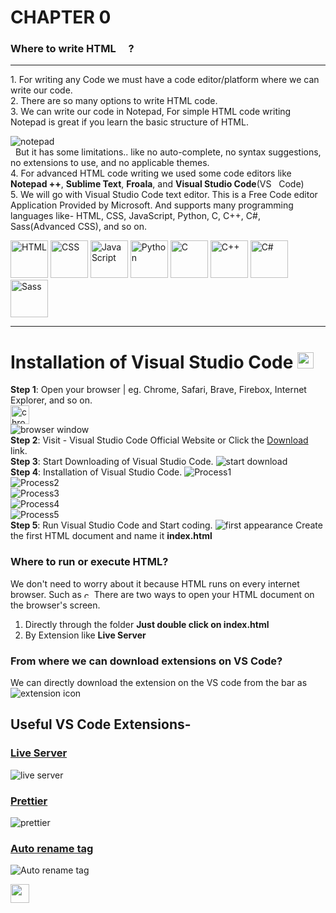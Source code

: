 # CHAPTER 0
### Where to write HTML <img src="https://github.com/Ninja-Vikash/Assets/blob/main/Asset%20Icon/htmlLogo.png" height="16px"/>?
<hr>
1. For writing any Code we must have a code editor/platform where we can write our code.<br>
2. There are so many options to write HTML code.<br>
3. We can write our code in Notepad, For simple HTML code writing Notepad is great if you learn the basic structure of HTML.

![notepad](https://github.com/Ninja-Vikash/Assets/blob/main/HTML%20Assets/notepad-view.png) <br>
&nbsp; But it has some limitations.. like no auto-complete, no syntax suggestions, no extensions to use, and no applicable themes.<br>
4. For advanced HTML code writing we used some code editors like **Notepad ++**, **Sublime Text**, **Froala**, and **Visual Studio Code**(VS &nbsp; Code)<br>
5. We will go with Visual Studio Code text editor. This is a Free Code editor Application Provided by Microsoft. And supports many programming languages like-  HTML, CSS, JavaScript, Python, C, C++, C#, Sass(Advanced CSS), and so on.
<p>
 <img alt="HTML" src="https://github.com/Ninja-Vikash/Assets/blob/main/Asset%20Icon/htmlLogo.png" height="60px"/>
 <img alt="CSS" src="https://github.com/Ninja-Vikash/Assets/blob/main/Asset%20Icon/cssLogo.png" height="60px"/>
 <img alt="JavaScript" src="https://github.com/Ninja-Vikash/Assets/blob/main/Asset%20Icon/jsLogo.png" height="60px"/>
 <img alt="Python" src="https://github.com/Ninja-Vikash/Assets/blob/main/Asset%20Icon/pythonLogo.png" height="60px"/>
 <img alt="C" src="https://github.com/Ninja-Vikash/Assets/blob/main/Asset%20Icon/cLogo.png" height="60px"/>
 <img alt="C++" src="https://github.com/Ninja-Vikash/Assets/blob/main/Asset%20Icon/cppLogo.png" height="60px"/>
 <img alt="C#" src="https://github.com/Ninja-Vikash/Assets/blob/main/Asset%20Icon/c%23Logo.png" height="60px"/>
 <img alt="Sass" src="https://github.com/Ninja-Vikash/Assets/blob/main/Asset%20Icon/sassLogo.png" height="60px"/>
</p>

<hr>

# Installation of Visual Studio Code <img src="https://github.com/Ninja-Vikash/Assets/blob/main/Asset%20Icon/vs%20code.png" height="26px"/><br>
**Step 1**: Open your browser | eg. Chrome, Safari, Brave, Firebox, Internet Explorer, and so on.<br>
<img alt="chrome" src="https://github.com/Ninja-Vikash/Assets/blob/main/Asset%20Icon/chrome.png" width="30px"/>
<br>
![browser window](https://github.com/Ninja-Vikash/Assets/blob/main/HTML%20Assets/browser%20window.png) <br>
**Step 2**: Visit - Visual Studio Code Official Website or Click the <a href="https://code.visualstudio.com/" target="_blank">Download</a> link.<br>
**Step 3**: Start Downloading of Visual Studio Code.
![start download](https://github.com/Ninja-Vikash/Assets/blob/main/HTML%20Assets/Setup.png) <br>
**Step 4**: Installation of Visual Studio Code.
![Process1](https://github.com/Ninja-Vikash/Assets/blob/main/HTML%20Assets/Installing-option.png) <br>
![Process2](https://github.com/Ninja-Vikash/Assets/blob/main/HTML%20Assets/Installing-option1.png) <br>
![Process3](https://github.com/Ninja-Vikash/Assets/blob/main/HTML%20Assets/Installing-option2.png) <br>
![Process4](https://github.com/Ninja-Vikash/Assets/blob/main/HTML%20Assets/Installing-option3.png) <br>
![Process5](https://github.com/Ninja-Vikash/Assets/blob/main/HTML%20Assets/Installing-option4.png) <br>
**Step 5**: Run Visual Studio Code and Start coding.
![first appearance](https://github.com/Ninja-Vikash/Assets/blob/main/HTML%20Assets/first%20apperance.png)
Create the first HTML document and name it **index.html**

### Where to run or execute HTML?
We don't need to worry about it because HTML runs on every internet browser. Such as 
<img alt="chrome" src="https://github.com/Ninja-Vikash/Assets/blob/main/Asset%20Icon/chrome.png" height="12px" />
There are two ways to open your HTML document on the browser's screen. <br>
 1. Directly through the folder  **Just double click on index.html**
 2. By Extension like **Live Server**

### From where we can download extensions on VS Code?
We can directly download the extension on the VS code from the bar as
![extension icon](https://github.com/Ninja-Vikash/Assets/blob/main/HTML%20Assets/Extension%20Icon.png)

## Useful VS Code Extensions-

### <a href="https://marketplace.visualstudio.com/items?itemName=ritwickdey.LiveServer">Live Server</a> 
![live server](https://github.com/Ninja-Vikash/Assets/blob/main/HTML%20Assets/live%20server.png)
### <a href="https://prettier.io/docs/en/editors.html">Prettier</a>
![prettier](https://github.com/Ninja-Vikash/Assets/blob/main/HTML%20Assets/prettier.png)
### <a href="https://marketplace.visualstudio.com/items?itemName=formulahendry.auto-rename-tag">Auto rename tag</a>
![Auto rename tag](https://github.com/Ninja-Vikash/Assets/blob/main/HTML%20Assets/auto%20rename%20tag.png)


<p>
  <a href="https://github.com/Ninja-Vikash/HTML/tree/main/CHAPTER%201%20-%20HTML%20Introduction">
   <img src="https://github.com/Ninja-Vikash/Assets/blob/main/HTML%20Assets/next-removebg-preview.png" height="30px"/>
  </a>
</p>
